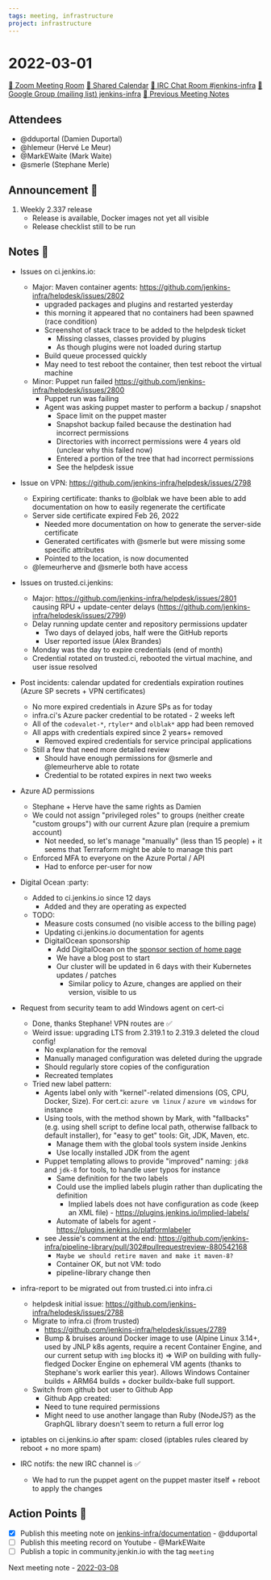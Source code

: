 ```yaml
---
tags: meeting, infrastructure
project: infrastructure
---
```

<!-- markdownlint-disable MD026-->


# 2022-03-01

[:movie_camera: Zoom Meeting Room](https://zoom.us/j/92454301214?pwd=aEVoUi9EanpaakN3L1ZxRlpDQk5Ddz09)
[:calendar: Shared Calendar](https://jenkins.io/event-calendar/)
[:speech_balloon: IRC Chat Room #jenkins-infra](https://jenkins.io/chat/#jenkins-infra)
[:email: Google Group (mailing list) jenkins-infra](https://groups.google.com/g/jenkins-infra)
[🧠 Previous Meeting Notes](https://github.com/jenkins-infra/documentation/blob/main/meetings/2022-02-22.md)

## Attendees

* @dduportal (Damien Duportal)
* @hlemeur (Hervé Le Meur)
* @MarkEWaite (Mark Waite)
* @smerle (Stephane Merle)
<!--
* @zvW_c6ROSOOuJDTOracA7Q (Tim Jacomb)
-->

## Announcement :loudspeaker:

1. Weekly 2.337 release
    * Release is available, Docker images not yet all visible
    * Release checklist still to be run

## Notes :book:

* Issues on ci.jenkins.io:
    * Major: Maven container agents: <https://github.com/jenkins-infra/helpdesk/issues/2802>
        * upgraded packages and plugins and restarted yesterday
        * this morning it appeared that no containers had been spawned (race condition)
        * Screenshot of stack trace to be added to the helpdesk ticket
            * Missing classes, classes provided by plugins
            * As though plugins were not loaded during startup
        * Build queue processed quickly
        * May need to test reboot the container, then test reboot the virtual machine
    * Minor: Puppet run failed https://github.com/jenkins-infra/helpdesk/issues/2800
        * Puppet run was failing
        * Agent was asking puppet master to perform a backup / snapshot
            * Space limit on the puppet master
            * Snapshot backup failed because the destination had incorrect permissions
            * Directories with incorrect permissions were 4 years old (unclear why this failed now)
            * Entered a portion of the tree that had incorrect permissions
            * See the helpdesk issue
* Issue on VPN: https://github.com/jenkins-infra/helpdesk/issues/2798
    * Expiring certificate: thanks to @olblak we have been able to add documentation on how to easily regenerate the certificate
    * Server side certificate expired Feb 26, 2022
        * Needed more documentation on how to generate the server-side certificate
        * Generated certificates with @smerle but were missing some specific attributes
        * Pointed to the location, is now documented
    * @lemeurherve and @smerle both have access
* Issues on trusted.ci.jenkins: 
    * Major: https://github.com/jenkins-infra/helpdesk/issues/2801 causing RPU + update-center delays (https://github.com/jenkins-infra/helpdesk/issues/2799)
    * Delay running update center and repository permissions updater
        * Two days of delayed jobs, half were the GitHub reports
        * User reported issue (Alex Brandes)
    * Monday was the day to expire credentials (end of month)
    * Credential rotated on trusted.ci, rebooted the virtual machine, and user issue resolved

* Post incidents: calendar updated for credentials expiration routines (Azure SP secrets + VPN certificates)
    * No more expired credentials in Azure SPs as for today
    * infra.ci's Azure packer credential to be rotated - 2 weeks left
    * All of the `codevalet-*`, `rtyler*` and `olblak*` app had been removed
    * All apps with credentials expired since 2 years+ removed
        * Removed expired credentials for service principal applications
    * Still a few that need more detailed review
        * Should have enough permissions for @smerle and @lemeurherve able to rotate
        * Credential to be rotated expires in next two weeks

* Azure AD permissions
    * Stephane + Herve have the same rights as Damien
    * We could not assign "privileged roles" to groups (neither create "custom groups") with our current Azure plan (require a premium account)
        * Not needed, so let's manage "manually" (less than 15 people) + it seems that Terrraform might be able to manage this part
    * Enforced MFA to everyone on the Azure Portal / API
        * Had to enforce per-user for now

* Digital Ocean :party:
    * Added to ci.jenkins.io since 12 days
        * Added and they are operating as expected
    * TODO:
      * Measure costs consumed (no visible access to the billing page)
      * Updating ci.jenkins.io documentation for agents
      * DigitalOcean sponsorship
          * Add DigitalOcean on the [sponsor section of home page](https://www.jenkins.io/)
          * We have a blog post to start
          * Our cluster will be updated in 6 days with their Kubernetes updates / patches
              * Similar policy to Azure, changes are applied on their version, visible to us

* Request from security team to add Windows agent on cert-ci
    * Done, thanks Stephane! VPN routes are :white_check_mark: 
    * Weird issue: upgrading LTS from 2.319.1 to 2.319.3 deleted the cloud config!
        * No explanation for the removal
        * Manually managed configuration was deleted during the upgrade
        * Should regularly store copies of the configuration
        * Recreated templates
    * Tried new label pattern:
        * Agents label only with "kernel"-related dimensions (OS, CPU, Docker, Size). For cert.ci: `azure vm linux` / `azure vm windows` for instance
        * Using tools, with the method shown by Mark, with "fallbacks" (e.g. using shell script to define local path, otherwise fallback to default installer), for "easy to get" tools: Git, JDK, Maven, etc.
            * Manage them with the global tools system inside Jenkins
            * Use locally installed JDK from the agent
        * Puppet templating allows to provide "improved" naming: `jdk8` and `jdk-8` for tools, to handle user typos for instance
            * Same definition for the two labels
            * Could use the implied labels plugin rather than duplicating the definition
                * Implied labels does not have configuration as code (keep an XML file) - https://plugins.jenkins.io/implied-labels/
            * Automate of labels for agent - https://plugins.jenkins.io/platformlabeler
        * see Jessie's comment at the end: https://github.com/jenkins-infra/pipeline-library/pull/302#pullrequestreview-880542168 
            * `Maybe we should retire maven and make it maven-8?`
            * Container OK, but not VM: todo
            * pipeline-library change then

* infra-report to be migrated out from trusted.ci into infra.ci
    * helpdesk initial issue: https://github.com/jenkins-infra/helpdesk/issues/2788
    * Migrate to infra.ci (from trusted)
        * https://github.com/jenkins-infra/helpdesk/issues/2789
        * Bump & bruises around Docker image to use (Alpine Linux 3.14+, used by JNLP k8s agents, require a recent Container Engine, and our current setup with `img` blocks it) => WiP on building with fully-fledged Docker Engine on ephemeral VM agents (thanks to Stephane's work earlier this year). Allows Windows Container builds + ARM64 builds + docker buildx-bake full support.
    * Switch from github bot user to Github App
        * Github App created:
        * Need to tune required permissions
        * Might need to use another langage than Ruby (NodeJS?) as the GraphQL library doesn't seem to return a full error log

* iptables on ci.jenkins.io after spam: closed (iptables rules cleared by reboot + no more spam)

* IRC notifs: the new IRC channel is :white_check_mark: 
    * We had to run the puppet agent on the puppet master itself + reboot to apply the changes

## Action Points :muscle:

* [x] Publish this meeting note on [jenkins-infra/documentation](https://github.com/jenkins-infra/documentation) - @dduportal 
* [ ] Publish this meeting record on Youtube - @MarkEWaite 
* [ ] Publish a topic in community.jenkin.io with the tag `meeting`

Next meeting note - [2022-03-08](https://github.com/jenkins-infra/documentation/blob/main/meetings/2022-03-08.md) 